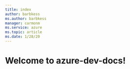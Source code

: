 ```yaml
---
title: index
author: barbkess
ms.author: barbkess
manager: carmonm
ms.service: azure
ms.topic: article
ms.date: 1/28/20
---
```


# Welcome to azure-dev-docs!